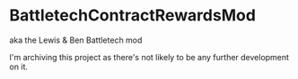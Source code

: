 # BattletechContractRewardsMod
aka the Lewis &amp; Ben Battletech mod

I'm archiving this project as there's not likely to be any further development on it.
